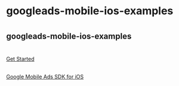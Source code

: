 # googleads-mobile-ios-examples
#
## googleads-mobile-ios-examples
#
[Get Started](https://developers.google.com/admob/ios/quick-start) <br><br>

[Google Mobile Ads SDK for iOS](https://github.com/googleads/googleads-mobile-ios-examples) <br><br>

#

